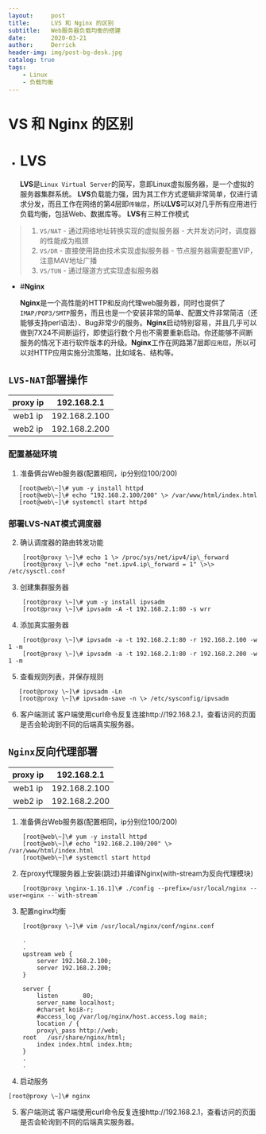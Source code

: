 ```yaml
---
layout:     post
title:      LVS 和 Nginx 的区别
subtitle:   Web服务器负载均衡的搭建
date:       2020-03-21
author:     Derrick
header-img: img/post-bg-desk.jpg
catalog: true
tags:
    - Linux
    - 负载均衡
---
```


# **VS** 和 **Nginx** 的区别

-   # **LVS**

    **LVS**是`Linux Virtual Server`的简写，意即Linux虚拟服务器，是一个虚拟的服务器集群系统。
    **LVS**负载能力强，因为其工作方式逻辑非常简单，仅进行请求分发，而且工作在网络的第4层即`传输层`，所以**LVS**可以对几乎所有应用进行负载均衡，包括Web、数据库等。
    **LVS**有三种工作模式
>1. `VS/NAT`
    -   通过网络地址转换实现的虚拟服务器
    -   大并发访问时，调度器的性能成为瓶颈
>2. `VS/DR`
    -   直接使用路由技术实现虚拟服务器
    -   节点服务器需要配置VIP，注意MAV地址广播
>3. `VS/TUN`
    -   通过隧道方式实现虚拟服务器



-   #**Nginx**

    **Nginx**是一个高性能的HTTP和反向代理web服务器，同时也提供了`IMAP/POP3/SMTP`服务，而且也是一个安装非常的简单、配置文件非常简洁（还能够支持perl语法）、Bug非常少的服务。**Nginx**启动特别容易，并且几乎可以做到7X24不间断运行，即使运行数个月也不需要重新启动。你还能够不间断服务的情况下进行软件版本的升级。**Nginx**工作在网路第7层即`应用层`，所以可以对HTTP应用实施分流策略，比如域名、结构等。

## `LVS-NAT`部署操作

   |proxy ip|192.168.2.1|
   |:-:|:-:|
   |web1 ip|192.168.2.100|
   |web2 ip |192.168.2.200|


### **配置基础环境** 
1. 准备俩台Web服务器(配置相同，ip分别位100/200)
 ```
    [root@web\~]\# yum -y install httpd 
    [root@web\~]\# echo "192.168.2.100/200" \> /var/www/html/index.html 
    [root@web\~]\# systemctl start httpd 
```
### **部署LVS-NAT模式调度器** 
2. 确认调度器的路由转发功能
```    
    [root@proxy \~]\# echo 1 \> /proc/sys/net/ipv4/ip\_forward 
    [root@proxy \~]\# echo "net.ipv4.ip\_forward = 1" \>\> /etc/sysctl.conf 
```
3. 创建集群服务器 
```    	
    [root@proxy \~]\# yum -y install ipvsadm 
    [root@proxy \~]\# ipvsadm -A -t 192.168.2.1:80 -s wrr
```
4. 添加真实服务器 
```    
    [root@proxy \~]\# ipvsadm -a -t 192.168.2.1:80 -r 192.168.2.100 -w 1 -m 
    [root@proxy \~]\# ipvsadm -a -t 192.168.2.1:80 -r 192.168.2.200 -w 1 -m 
```
5. 查看规则列表，并保存规则 
```
   [root@proxy \~]\# ipvsadm -Ln 
   [root@proxy \~]\# ipvsadm-save -n \> /etc/sysconfig/ipvsadm 
```
6. 客户端测试
客户端使用curl命令反复连接http://192.168.2.1，查看访问的页面是否会轮询到不同的后端真实服务器。

## `Nginx`反向代理部署

   |proxy ip|192.168.2.1|
   |:-:|:-:|
   |web1 ip|192.168.2.100|
   |web2 ip |192.168.2.200|
   
1. 准备俩台Web服务器(配置相同，ip分别位100/200)
```    
    [root@web\~]\# yum -y install httpd 
    [root@web\~]\# echo "192.168.2.100/200" \> /var/www/html/index.html 
    [root@web\~]\# systemctl start httpd
```
2. 在proxy代理服务器上安装(跳过)并编译Nginx(with-stream为反向代理模块)
```
    [root@proxy \nginx-1.16.1]\# ./config --prefix=/usr/local/nginx --user=nginx --`with-stream`
```
3.  配置nginx均衡 
```
    [root@proxy \~]\# vim /usr/local/nginx/conf/nginx.conf 

    .
    .
    upstream web {  
    	server 192.168.2.100;          
    	server 192.168.2.200;      
    } 
    
    server {   
    	listen       80;  
    	server_name localhost;   
    	#charset koi8-r;  
    	#access_log /var/log/nginx/host.access.log main;   
    	location / {  
    	proxy\_pass http://web;      
	root   /usr/share/nginx/html;      
    	index index.html index.htm;  
    }
    .
    .
 ```
4. 启动服务 
```
[root@proxy \~]\# nginx
```
5. 客户端测试
客户端使用curl命令反复连接http://192.168.2.1，查看访问的页面是否会轮询到不同的后端真实服务器。

